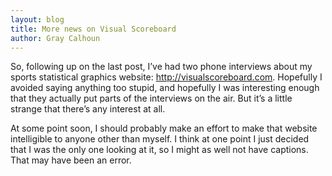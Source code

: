 ```yaml
---
layout: blog
title: More news on Visual Scoreboard
author: Gray Calhoun
---
```


So, following up on the last post, I’ve had two phone interviews about my sports statistical graphics website: <http://visualscoreboard.com>. Hopefully I avoided saying anything too stupid, and hopefully I was interesting enough that they actually put parts of the interviews on the air. But it’s a little strange that there’s any interest at all.

At some point soon, I should probably make an effort to make that website intelligible to anyone other than myself. I think at one point I just decided that I was the only one looking at it, so I might as well not have captions. That may have been an error.